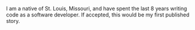 I am a native of St. Louis, Missouri, and have spent the last 8 years writing code as a software developer.  If accepted, this would be my first published story.
